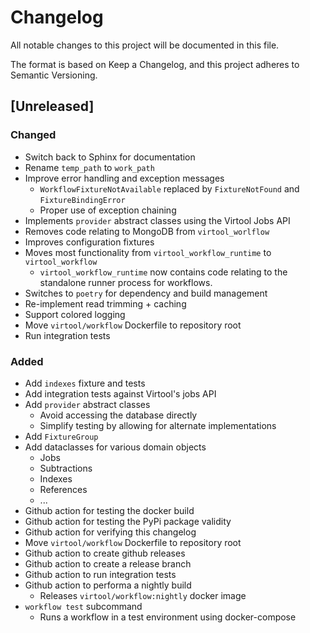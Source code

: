 # Changelog

All notable changes to this project will be documented in this file.

The format is based on Keep a Changelog, and this project adheres to Semantic Versioning.

## [Unreleased]

### Changed

- Switch back to Sphinx for documentation
- Rename `temp_path` to `work_path`
- Improve error handling and exception messages
    - `WorkflowFixtureNotAvailable` replaced by `FixtureNotFound` and `FixtureBindingError`
    - Proper use of exception chaining
- Implements `provider` abstract classes using the Virtool Jobs API 
- Removes code relating to MongoDB from `virtool_worlflow` 
- Improves configuration fixtures
- Moves most functionality from `virtool_workflow_runtime` to `virtool_workflow`
    - `virtool_workflow_runtime` now contains code relating to the standalone runner process for workflows.
- Switches to `poetry` for dependency and build management
- Re-implement read trimming + caching
- Support colored logging
- Move `virtool/workflow` Dockerfile to repository root
- Run integration tests

### Added

- Add `indexes` fixture and tests
- Add integration tests against Virtool's jobs API
- Add `provider` abstract classes
    - Avoid accessing the database directly
    - Simplify testing by allowing for alternate implementations
- Add `FixtureGroup`
- Add dataclasses for various domain objects
    - Jobs
    - Subtractions
    - Indexes
    - References
    - ...
- Github action for testing the docker build
- Github action for testing the PyPi package validity
- Github action for verifying this changelog
- Move `virtool/workflow` Dockerfile to repository root
- Github action to create github releases
- Github action to create a release branch
- Github action to run integration tests
- Github action to performa a nightly build
    - Releases `virtool/workflow:nightly` docker image
- `workflow test` subcommand
    - Runs a workflow in a test environment using docker-compose

